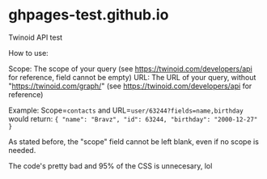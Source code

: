 # ghpages-test.github.io

Twinoid API test

How to use:

Scope: The scope of your query (see https://twinoid.com/developers/api for reference, field cannot be empty)
URL: The URL of your query, without "https://twinoid.com/graph/" (see https://twinoid.com/developers/api for reference)

Example: Scope=`contacts` and URL=`user/63244?fields=name,birthday` would return:
`{
  "name": "Bravz",
  "id": 63244,
  "birthday": "2000-12-27"
}`

As stated before, the "scope" field cannot be left blank, even if no scope is needed.

The code's pretty bad and 95% of the CSS is unnecesary, lol
